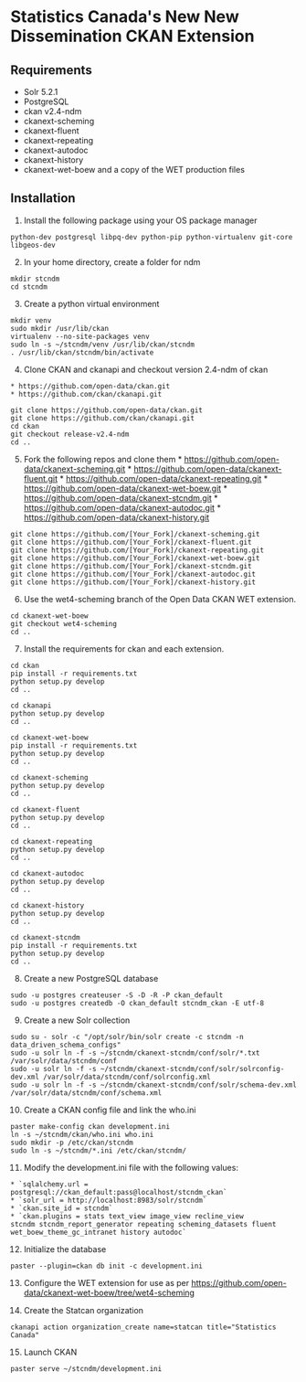 # Statistics Canada's New New Dissemination CKAN Extension

## Requirements

* Solr 5.2.1
* PostgreSQL
* ckan v2.4-ndm
* ckanext-scheming
* ckanext-fluent
* ckanext-repeating
* ckanext-autodoc
* ckanext-history
* ckanext-wet-boew and a copy of the WET production files

## Installation

  1. Install the following package using your OS package manager

  ```
  python-dev postgresql libpq-dev python-pip python-virtualenv git-core libgeos-dev
  ```

  2. In your home directory, create a folder for ndm

  ```
  mkdir stcndm
  cd stcndm
  ```

  3. Create a python virtual environment

  ```
  mkdir venv
  sudo mkdir /usr/lib/ckan
  virtualenv --no-site-packages venv
  sudo ln -s ~/stcndm/venv /usr/lib/ckan/stcndm
  . /usr/lib/ckan/stcndm/bin/activate
  ```

  4. Clone CKAN and ckanapi and checkout version 2.4-ndm of ckan

    * https://github.com/open-data/ckan.git
    * https://github.com/ckan/ckanapi.git

  ```
  git clone https://github.com/open-data/ckan.git
  git clone https://github.com/ckan/ckanapi.git
  cd ckan
  git checkout release-v2.4-ndm
  cd ..
  ```

  5. Fork the following repos and clone them
    *  https://github.com/open-data/ckanext-scheming.git
    *  https://github.com/open-data/ckanext-fluent.git
    *  https://github.com/open-data/ckanext-repeating.git
    *  https://github.com/open-data/ckanext-wet-boew.git
    *  https://github.com/open-data/ckanext-stcndm.git
    *  https://github.com/open-data/ckanext-autodoc.git
    *  https://github.com/open-data/ckanext-history.git

  ```
  git clone https://github.com/[Your_Fork]/ckanext-scheming.git
  git clone https://github.com/[Your_Fork]/ckanext-fluent.git
  git clone https://github.com/[Your_Fork]/ckanext-repeating.git
  git clone https://github.com/[Your_Fork]/ckanext-wet-boew.git
  git clone https://github.com/[Your_Fork]/ckanext-stcndm.git
  git clone https://github.com/[Your_Fork]/ckanext-autodoc.git
  git clone https://github.com/[Your_Fork]/ckanext-history.git
  ```

  6. Use the wet4-scheming branch of the Open Data CKAN WET extension.

  ```
  cd ckanext-wet-boew
  git checkout wet4-scheming
  cd ..
  ```

  7. Install the requirements for ckan and each extension.

  ```
  cd ckan
  pip install -r requirements.txt
  python setup.py develop
  cd ..

  cd ckanapi
  python setup.py develop
  cd ..

  cd ckanext-wet-boew
  pip install -r requirements.txt
  python setup.py develop
  cd ..

  cd ckanext-scheming
  python setup.py develop
  cd ..

  cd ckanext-fluent
  python setup.py develop
  cd ..

  cd ckanext-repeating
  python setup.py develop
  cd ..

  cd ckanext-autodoc
  python setup.py develop
  cd ..

  cd ckanext-history
  python setup.py develop
  cd ..

  cd ckanext-stcndm
  pip install -r requirements.txt
  python setup.py develop
  cd ..
  ```

  8. Create a new PostgreSQL database

  ```
  sudo -u postgres createuser -S -D -R -P ckan_default
  sudo -u postgres createdb -O ckan_default stcndm_ckan -E utf-8
  ```

  9. Create a new Solr collection

  ```
  sudo su - solr -c "/opt/solr/bin/solr create -c stcndm -n data_driven_schema_configs"
  sudo -u solr ln -f -s ~/stcndm/ckanext-stcndm/conf/solr/*.txt /var/solr/data/stcndm/conf
  sudo -u solr ln -f -s ~/stcndm/ckanext-stcndm/conf/solr/solrconfig-dev.xml /var/solr/data/stcndm/conf/solrconfig.xml
  sudo -u solr ln -f -s ~/stcndm/ckanext-stcndm/conf/solr/schema-dev.xml /var/solr/data/stcndm/conf/schema.xml
  ```

  10. Create a CKAN config file and link the who.ini

  ```
  paster make-config ckan development.ini
  ln -s ~/stcndm/ckan/who.ini who.ini
  sudo mkdir -p /etc/ckan/stcndm
  sudo ln -s ~/stcndm/*.ini /etc/ckan/stcndm/
  ```

  11. Modify the development.ini file with the following values:

    * `sqlalchemy.url = postgresql://ckan_default:pass@localhost/stcndm_ckan`
    * `solr_url = http://localhost:8983/solr/stcndm`
    * `ckan.site_id = stcndm`
    * `ckan.plugins = stats text_view image_view recline_view
    stcndm stcndm_report_generator repeating scheming_datasets fluent
    wet_boew_theme_gc_intranet history autodoc`

  12. Initialize the database

  ```
  paster --plugin=ckan db init -c development.ini
  ```

  13. Configure the WET extension for use as per https://github.com/open-data/ckanext-wet-boew/tree/wet4-scheming

  14. Create the Statcan organization

  ```
  ckanapi action organization_create name=statcan title="Statistics Canada"
  ```

  15. Launch CKAN

  ```
  paster serve ~/stcndm/development.ini
  ```

